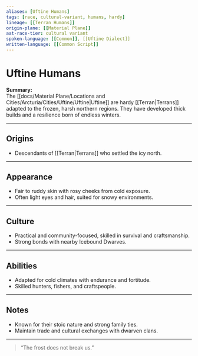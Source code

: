 ```yaml
---
aliases: [Uftine Humans]
tags: [race, cultural-variant, humans, hardy]
lineage: [[Terran Humans]]
origin-plane: [[Material Plane]]
aat-race-tier: cultural variant
spoken-language: [[Common]], [[Uftine Dialect]]
written-language: [[Common Script]]
---
```


# Uftine Humans

**Summary:**  
The [[docs/Material Plane/Locations and Cities/Arcturia/Cities/Uftine/Uftine|Uftine]] are hardy [[Terran|Terrans]] adapted to the frozen, harsh northern regions. They have developed thick builds and a resilience born of endless winters.

---

## Origins

- Descendants of [[Terran|Terrans]] who settled the icy north.

---

## Appearance

- Fair to ruddy skin with rosy cheeks from cold exposure.  
- Often light eyes and hair, suited for snowy environments.

---

## Culture

- Practical and community-focused, skilled in survival and craftsmanship.  
- Strong bonds with nearby Icebound Dwarves.

---

## Abilities

- Adapted for cold climates with endurance and fortitude.  
- Skilled hunters, fishers, and craftspeople.

---

## Notes

- Known for their stoic nature and strong family ties.  
- Maintain trade and cultural exchanges with dwarven clans.

---

> “The frost does not break us.”
